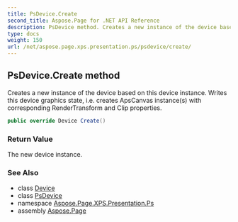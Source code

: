 ```yaml
---
title: PsDevice.Create
second_title: Aspose.Page for .NET API Reference
description: PsDevice method. Creates a new instance of the device based on this device instance. Writes this device graphics state i.e. creates ApsCanvas instances with corresponding RenderTransform and Clip properties
type: docs
weight: 150
url: /net/aspose.page.xps.presentation.ps/psdevice/create/
---
```

## PsDevice.Create method

Creates a new instance of the device based on this device instance. Writes this device graphics state, i.e. creates ApsCanvas instance(s) with corresponding RenderTransform and Clip properties.

```csharp
public override Device Create()
```

### Return Value

The new device instance.

### See Also

* class [Device](../../../aspose.page/device/)
* class [PsDevice](../)
* namespace [Aspose.Page.XPS.Presentation.Ps](../../psdevice/)
* assembly [Aspose.Page](../../../)



